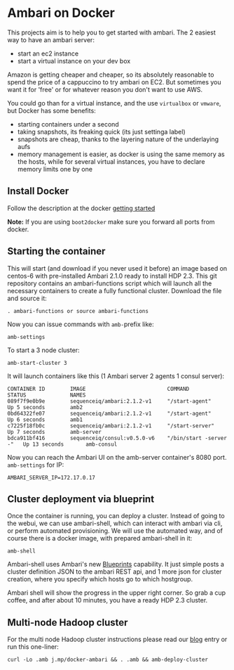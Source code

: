 # Ambari on Docker


This projects aim is to help you to get started with ambari. The 2 easiest way
to have an ambari server:

- start an ec2 instance
- start a virtual instance on your dev box

Amazon is getting cheaper and cheaper, so its absolutely reasonable to spend the
price of a cappuccino to try ambari on EC2. But sometimes you want it for 'free'
or for whatever reason you don't want to use AWS.

You could go than for a virtual instance, and the use `virtualbox` or `vmware`,
but Docker has some benefits:

- starting containers under a second
- taking snapshots, its freaking quick (its just settinga label)
- snapshots are cheap, thanks to the layering nature of the underlaying aufs
- memory management is easier, as docker is using the same memory as the hosts,
  while for several virtual instances, you have to declare memory limits one by one

## Install Docker

Follow the description at the docker [getting started](https://www.docker.io/gettingstarted/#h_installation)

**Note:** If you are using `boot2docker` make sure you forward all ports from docker.

## Starting the container

This will start (and download if you never used it before) an image based on
centos-6 with pre-installed Ambari 2.1.0 ready to install HDP 2.3. This git repository contains an ambari-functions script
which will launch all the necessary containers to create a fully functional cluster. Download the file and source it:
```
. ambari-functions or source ambari-functions
```
Now you can issue commands with `amb-`prefix like:
```
amb-settings
```
To start a 3 node cluster:
```
amb-start-cluster 3
```
It will launch containers like this (1 Ambari server 2 agents 1 consul server):
```
CONTAINER ID        IMAGE                          COMMAND                  STATUS              NAMES
089f7f9e0b9e        sequenceiq/ambari:2.1.2-v1     "/start-agent"           Up 5 seconds        amb2
0bd64322fe07        sequenceiq/ambari:2.1.2-v1     "/start-agent"           Up 6 seconds        amb1
c7225f18fb0c        sequenceiq/ambari:2.1.2-v1     "/start-server"          Up 7 seconds        amb-server
bdca911bf416        sequenceiq/consul:v0.5.0-v6    "/bin/start -server -"   Up 13 seconds       amb-consul
```
Now you can reach the Ambari UI on the amb-server container's 8080 port. `amb-settings` for IP:
```
AMBARI_SERVER_IP=172.17.0.17
```

## Cluster deployment via blueprint

Once the container is running, you can deploy a cluster. Instead of going to
the webui, we can use ambari-shell, which can interact with ambari via cli,
or perform automated provisioning. We will use the automated way, and of
course there is a docker image, with prepared ambari-shell in it:

```
amb-shell
```

Ambari-shell uses Ambari's new [Blueprints](https://cwiki.apache.org/confluence/display/AMBARI/Blueprints)
capability. It just simple posts a cluster definition JSON to the ambari REST api,
and 1 more json for cluster creation, where you specify which hosts go
to which hostgroup.

Ambari shell will show the progress in the upper right corner.
So grab a cup coffee, and after about 10 minutes, you have a ready HDP 2.3 cluster.

## Multi-node Hadoop cluster

For the multi node Hadoop cluster instructions please read our [blog](http://blog.sequenceiq.com/blog/2014/06/19/multinode-hadoop-cluster-on-docker/) entry or run this one-liner:

```
curl -Lo .amb j.mp/docker-ambari && . .amb && amb-deploy-cluster
```

